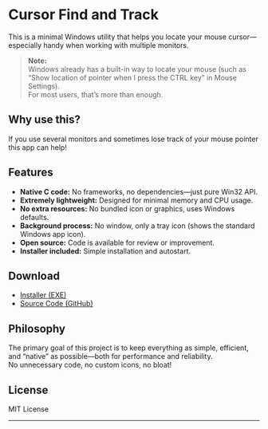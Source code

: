 # Cursor Find and Track

This is a minimal Windows utility that helps you locate your mouse cursor—especially handy when working with multiple monitors.

> **Note:**  
> Windows already has a built-in way to locate your mouse (such as “Show location of pointer when I press the CTRL key” in Mouse Settings).  
> For most users, that’s more than enough.

## Why use this?

If you use several monitors and sometimes lose track of your mouse pointer this app can help!

## Features

- **Native C code:** No frameworks, no dependencies—just pure Win32 API.
- **Extremely lightweight:** Designed for minimal memory and CPU usage.
- **No extra resources:** No bundled icon or graphics, uses Windows defaults.
- **Background process:** No window, only a tray icon (shows the standard Windows app icon).
- **Open source:** Code is available for review or improvement.
- **Installer included:** Simple installation and autostart.

## Download

- [Installer (EXE)](https://...)  
- [Source Code (GitHub)](https://...)

## Philosophy

The primary goal of this project is to keep everything as simple, efficient, and “native” as possible—both for performance and reliability.  
No unnecessary code, no custom icons, no bloat!

## License

MIT License

---
